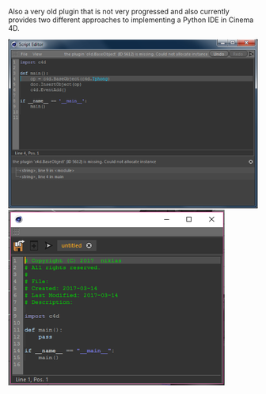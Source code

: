 Also a very old plugin that is not very progressed and also currently provides
two different approaches to implementing a Python IDE in Cinema 4D.

![C4D-IDE 01](../img/c4dide-01.png)
![C4D-IDE 02](../img/c4dide-02.png)
